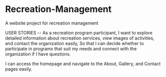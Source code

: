 # Recreation-Management
A website project for recreation management

USER STORIES --
As a recreation program participant,
I want to explore detailed information about recreation services, view images of activities, and contact the organization easily,
So that I can decide whether to participate in programs that suit my needs and connect with the organization if I have questions.

I can access the homepage and navigate to the About, Gallery, and Contact pages easily.